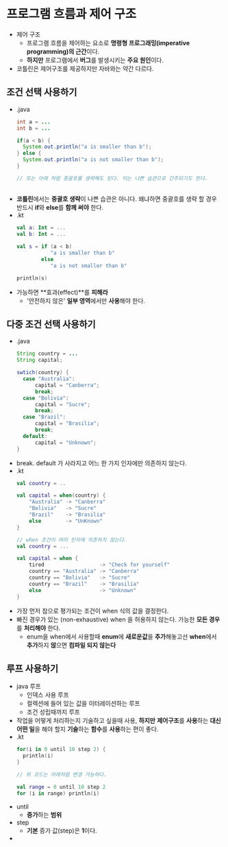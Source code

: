 프로그램  흐름과 제어 구조
===
* 제어 구조
  * 프로그램 흐름을 제어하는 요소로 **명령형 프로그래밍(imperative programming)의 근간**이다.
  * **하지만** 프로그램에서 **버그**를 발생시키는 **주요 원인**이다.
* 코틀린은 제어구조를 제공하지만 자바와는 약간 다르다.

조건 선택 사용하기
---
* .java
  ```java
  int a = ...
  int b = ...
  
  if(a < b) {
    System.out.println("a is smaller than b");
  } else {
    System.out.println("a is not smaller than b");
  }
  
  // 또는 아래 처럼 중괄호를 생략해도 된다. 이는 나쁜 습관으로 간주되기도 한다.
 
* **코틀린**에서는 **중괄호 생략**이 나쁜 습관은 아니다. 왜냐하면 중괄호를 생략 할 경우 반드시 **if**와 **else**를 **함께 써야** 한다.
* .kt
  ```kotlin
  val a: Int = ...
  val b: Int = ...
 
  val s = if (a < b)
             "a is smaller than b"
          else
             "a is not smaller than b"

  println(s)
* 가능하면 **효과(effect)**를 **피해라**
  * '안전하지 않은' **일부 영역**에서만 **사용**해야 한다.
  
다중 조건 선택 사용하기
---
* .java
  ```java
  String country = ...
  String capital;
  
  swtich(country) {
    case "Australia":
        capital = "Canberra";
        break;
    case "Bolivia":
        capital = "Sucre";
        break;
    case "Brazil":
        capital = "Brasilia";
        break;
    default:
        capital = "Unknown";
  }        
* break. default 가 사라지고 어느 한 가지 인자에만 의존하지 않는다.
* .kt
  ```kotlin
  val country = ..  
  
  val capital = when(country) {
      "Australia" -> "Canberra"
      "Bolivia"   -> "Sucre"
      "Brazil"    -> "Brasilia"
      else        -> "UnKnown"
  }
  
  // when 조건이 여러 인자에 의존하지 않는다.
  val country = ...
  
  val capital = when {
      tired                  -> "Check for yourself"
      country == "Australia" -> "Canberra"
      country == "Bolivia"   -> "Sucre"
      country == "Brazil"    -> "Brasilia"
      else                   -> "Unknown"
  }
* 가장 먼저 참으로 평가되는 조건이 when 식의 값을 결정한다.
* 빠진 경우가 있는 (non-exhaustive) when 을 허용하지 않는다. 가능한 **모든 경우**를 **처리해야** 한다.
  * enum을 when에서 사용할때 **enum**에 **새로운값**을 **추가**해놓고선 **when**에서 **추가**하지 **않**으면 **컴파일 되지 않는다**

루프 사용하기
---
* java 루프
  * 인덱스 사용 루프
  * 컬렉션에 들어 있는 값을 이터레이션하는 루프
  * 조건 성립때까지 루프
* 작업을 어떻게 처리하는지 기술하고 싶을때 사용, **하지만** **제어구조**를 **사용**하는 **대신** **어떤 일**을 해야 할지 **기술**하는 **함수**를 **사용**하는 편이 좋다.
* .kt
  ```kotlin
  for(i in 0 until 10 step 2) {
    println(i)
  }
  
  // 위 코드는 아래처럼 변경 가능하다.
  
  val range = 0 until 10 step 2
  for (i in range) println(i)
* until
  * **증가**하는 **범위**
* step
  * **기본** 증가 값(step)은 **1**이다.
* 
